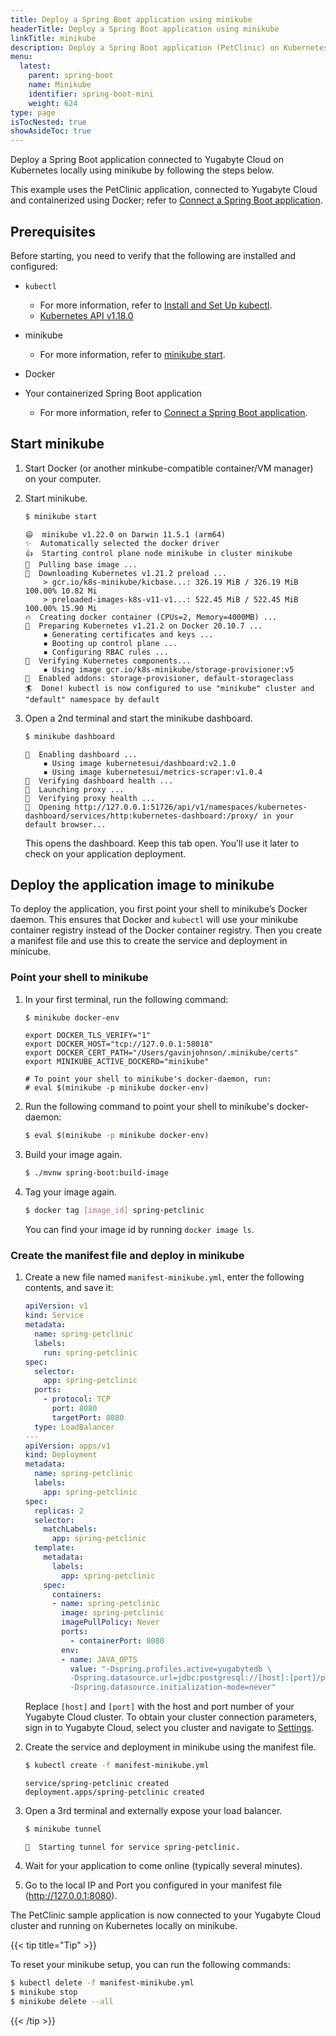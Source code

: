 ```yaml
---
title: Deploy a Spring Boot application using minikube
headerTitle: Deploy a Spring Boot application using minikube
linkTitle: minikube
description: Deploy a Spring Boot application (PetClinic) on Kubernetes using minikube.
menu:
  latest:
    parent: spring-boot
    name: Minikube
    identifier: spring-boot-mini
    weight: 624
type: page
isTocNested: true
showAsideToc: true
---
```


Deploy a Spring Boot application connected to Yugabyte Cloud on Kubernetes locally using minikube by following the steps below.

This example uses the PetClinic application, connected to Yugabyte Cloud and containerized using Docker; refer to [Connect a Spring Boot application](../../../cloud-basics/connect-application/).

## Prerequisites

Before starting, you need to verify that the following are installed and configured:

- `kubectl`
  - For more information, refer to [Install and Set Up kubectl](https://kubernetes.io/docs/tasks/tools/install-kubectl/).
  - [Kubernetes API v1.18.0](https://kubernetes.io/docs/reference/generated/kubernetes-api/v1.18/)
- minikube
  - For more information, refer to [minikube start](https://minikube.sigs.k8s.io/docs/start/).
- Docker

- Your containerized Spring Boot application
  - For more information, refer to [Connect a Spring Boot application](../../../cloud-basics/connect-application/).

## Start minikube

1. Start Docker (or another minkube-compatible container/VM manager) on your computer.

1. Start minikube.

    ```sh
    $ minikube start
    ```

    ```output
    😄  minikube v1.22.0 on Darwin 11.5.1 (arm64)
    ✨  Automatically selected the docker driver
    👍  Starting control plane node minikube in cluster minikube
    🚜  Pulling base image ...
    💾  Downloading Kubernetes v1.21.2 preload ...
        > gcr.io/k8s-minikube/kicbase...: 326.19 MiB / 326.19 MiB  100.00% 10.82 Mi
        > preloaded-images-k8s-v11-v1...: 522.45 MiB / 522.45 MiB  100.00% 15.90 Mi
    🔥  Creating docker container (CPUs=2, Memory=4000MB) ...
    🐳  Preparing Kubernetes v1.21.2 on Docker 20.10.7 ...
        ▪ Generating certificates and keys ...
        ▪ Booting up control plane ...
        ▪ Configuring RBAC rules ...
    🔎  Verifying Kubernetes components...
        ▪ Using image gcr.io/k8s-minikube/storage-provisioner:v5
    🌟  Enabled addons: storage-provisioner, default-storageclass
    🏄  Done! kubectl is now configured to use "minikube" cluster and "default" namespace by default
    ```

1. Open a 2nd terminal and start the minikube dashboard. 

    ```sh
    $ minikube dashboard
    ```

    ```output
    🔌  Enabling dashboard ...
        ▪ Using image kubernetesui/dashboard:v2.1.0
        ▪ Using image kubernetesui/metrics-scraper:v1.0.4
    🤔  Verifying dashboard health ...
    🚀  Launching proxy ...
    🤔  Verifying proxy health ...
    🎉  Opening http://127.0.0.1:51726/api/v1/namespaces/kubernetes-dashboard/services/http:kubernetes-dashboard:/proxy/ in your default browser...
    ```

    This opens the dashboard. Keep this tab open. You’ll use it later to check on your application deployment.

## Deploy the application image to minikube

To deploy the application, you first point your shell to minikube’s Docker daemon. This ensures that Docker and `kubectl` will use your minikube container registry instead of the Docker container registry. Then you create a manifest file and use this to create the service and deployment in minicube.

### Point your shell to minikube

1. In your first terminal, run the following command: 

    ```sh
    $ minikube docker-env
    ```

    ```output
    export DOCKER_TLS_VERIFY="1"
    export DOCKER_HOST="tcp://127.0.0.1:58018"
    export DOCKER_CERT_PATH="/Users/gavinjohnson/.minikube/certs"
    export MINIKUBE_ACTIVE_DOCKERD="minikube"

    # To point your shell to minikube's docker-daemon, run:
    # eval $(minikube -p minikube docker-env)
    ```

1. Run the following command to point your shell to minikube's docker-daemon:

    ```sh
    $ eval $(minikube -p minikube docker-env)
    ```

1. Build your image again.

    ```sh
    $ ./mvnw spring-boot:build-image
    ```

1. Tag your image again.

    ```sh
    $ docker tag [image_id] spring-petclinic
    ```
    
    You can find your image id by running `docker image ls`.

### Create the manifest file and deploy in minikube

1. Create a new file named `manifest-minikube.yml`, enter the following contents, and save it:

    ```yml
    apiVersion: v1
    kind: Service
    metadata:
      name: spring-petclinic
      labels:
        run: spring-petclinic
    spec:
      selector:
        app: spring-petclinic
      ports:
        - protocol: TCP
          port: 8080
          targetPort: 8080
      type: LoadBalancer
    ---
    apiVersion: apps/v1
    kind: Deployment
    metadata:
      name: spring-petclinic
      labels:
        app: spring-petclinic
    spec:
      replicas: 2
      selector:
        matchLabels:
          app: spring-petclinic
      template:
        metadata:
          labels:
            app: spring-petclinic
        spec:
          containers:
          - name: spring-petclinic
            image: spring-petclinic
            imagePullPolicy: Never
            ports:
              - containerPort: 8080
            env:
            - name: JAVA_OPTS
              value: "-Dspring.profiles.active=yugabytedb \
              -Dspring.datasource.url=jdbc:postgresql://[host]:[port]/petclinic?load-balance=true \
              -Dspring.datasource.initialization-mode=never"
    ```

    Replace `[host]` and `[port]` with the host and port number of your Yugabyte Cloud cluster. To obtain your cluster connection parameters, sign in to Yugabyte Cloud, select you cluster and navigate to [Settings](../../../cloud-clusters/configure-clusters).

1. Create the service and deployment in minikube using the manifest file.

    ```sh
    $ kubectl create -f manifest-minikube.yml
    ```

    ```output
    service/spring-petclinic created
    deployment.apps/spring-petclinic created
    ```

1. Open a 3rd terminal and externally expose your load balancer.

    ```sh
    $ minikube tunnel
    ```

    ```output
    🏃  Starting tunnel for service spring-petclinic.
    ```

1. Wait for your application to come online (typically several minutes).

1. Go to the local IP and Port you configured in your manifest file (<http://127.0.0.1:8080>).

The PetClinic sample application is now connected to your Yugabyte Cloud cluster and running on Kubernetes locally on minikube.

{{< tip title="Tip" >}}

To reset your minikube setup, you can run the following commands:

```sh
$ kubectl delete -f manifest-minikube.yml
$ minikube stop
$ minikube delete --all
```

{{< /tip >}}
